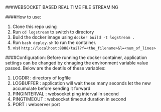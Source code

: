###WEBSOCKET BASED REAL TIME FILE STREAMING


####How to use:
1. Clone this repo using
2. Run `cd logstream` to switch to directory
3. Build the docker image using `docker build -t logstream .`
4. Run `bash deploy.sh` to run the container.
5. vist `http://localhost:8888/tail?f=<the_filename>&l=<num_of_lines>`

####Configuration:
Before running the docker container, application settings can be changed by chnaging the environment variable value passed. Below are the deatils of these variables:
1. LOGDIR : directory of logfile
2. LOGBUFFER : application will wait these many seconds let the new accumulate before sending it forward
3. PINGINTERVAL : websocket ping interval in second
4. PINGTIMEOUT : websocket timeout duration in second
5. PORT : webserver port